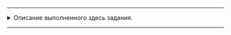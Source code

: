 
---
<details>
  <summary>Описание выполненного здесь задания.</summary>

## ДЗ «Iterators. Generators. Yield»

---
1.[Написать класс](https://github.com/Yakobro-coder/Iterators_Generators_Yield-HW-/blob/master/Iterator.py) итератора, который по каждой стране из файла countries.json ищет страницу из википедии.

Записывает в файл пару: страна – ссылка.

---
2.[Написать генератор](https://github.com/Yakobro-coder/Iterators_Generators_Yield-HW-/blob/master/Generator.py), который принимает путь к файлу. При каждой итерации возвращает md5 хеш каждой строки файла.

</details>

---